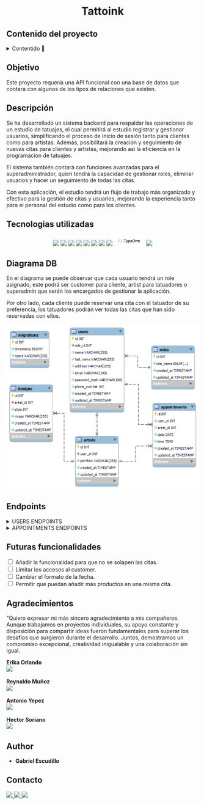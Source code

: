 ###### 

<h1 align="center"> Tattoink </h1>
 

## Contenido del proyecto 

<details>
  <summary>Contentido 📝</summary>
<ol>
  <a href="#"></a></li>
  <li><a href="#objetivos">Objectivos</a></li>
  <li><a href="#descripción">Descripción</a></li> 
  <li><a href="#tecnologíasutilizadas">Tecnologías utilizadas</a></li>
  <li><a href="#diagrama DB ">Diagrama DB</a></li>
  <li><a href="#endpoints">Endpoints</a></li>
  <li><a href="#futuras funcionalidades">Futuras funcionalidades</a></li>
  <li><a href="#acknowledgments">Acknowledgments</a></li>
  <li><a href="#contacto">Contacto</a></li>
</ol>
</details>

## Objetivo

Este proyecto requería una API funcional con una base de datos que contara con algunos de los tipos de relaciones que existen.

## Descripción

Se ha desarrollado un sistema backend para respaldar las operaciones de un estudio de tatuajes, el cual permitirá al estudio registrar y gestionar usuarios, simplificando el proceso de inicio de sesión tanto para clientes como para artistas. Además, posibilitará la creación y seguimiento de nuevas citas para clientes y artistas, mejorando así la eficiencia en la programación de tatuajes.

El sistema también contará con funciones avanzadas para el superadministrador, quien tendrá la capacidad de gestionar roles, eliminar usuarios y hacer un seguimiento de todas las citas. 

Con esta aplicación, el estudio tendrá un flujo de trabajo más organizado y efectivo para la gestión de citas y usuarios, mejorando la experiencia tanto para el personal del estudio como para los clientes.

## Tecnologias utilizadas
<div align="center">

<img src= "https://img.shields.io/badge/typescript-%23007ACC.svg?style=for-the-badge&logo=typescript&logoColor=white"/>
<img src= "https://img.shields.io/badge/mysql-%2300f.svg?style=for-the-badge&logo=mysql&logoColor=white"/>
<img src= "https://img.shields.io/badge/Visual%20Studio%20Code-0078d7.svg?style=for-the-badge&logo=visual-studio-code&logoColor=white"/>
<img src= "https://img.shields.io/badge/git-%23F05033.svg?style=for-the-badge&logo=git&logoColor=white"/>
<img src= "https://img.shields.io/badge/node.js-026E00?style=for-the-badge&logo=node.js&logoColor=white"/>
<img src= "https://img.shields.io/badge/express.js-%23404d59.svg?style=for-the-badge&logo=express&logoColor=%2361DAFB"/>
<img src= "https://img.shields.io/badge/JWT-black?style=for-the-badge&logo=JSON%20web%20tokens"/>
<img src= "https://img.shields.io/badge/NODEMON-%23323330.svg?style=for-the-badge&logo=nodemon&logoColor=%BBDEAD"/>
<img src= "./assets/typeorm.png" style="height: 28px"/>
<img src= "https://img.shields.io/badge/markdown-%23000000.svg?style=for-the-badge&logo=markdown&logoColor=white"/>

 </div>

## Diagrama DB 

En el diagrama se puede observar que cada usuario tendrá un role asignado, este podrá ser customer para cliente, artist para tatuadores o superadmin que serán los encargados de gestionar la aplicación. 

Por otro lado, cada cliente puede reservar una cita con el tatuador de su preferencia, los tatuadores podrán ver todas las citas que han sido reservadas con ellos. 

<div style="text-align: center;">
 <img src= "./assets/diagram.png" style="height: 600"/>
</div>

## Endpoints 
<details>
<summary>USERS ENDPOINTS</summary>

- USERS
    - REGISTER

            POST http://localhost:3000/api/register
        body:
        ``` js
            {
                "name":"Waiter",
                "last_name":"Newis",
                "address":"461 Kim Circle",
                "email":"wnewis2@diigo.com",
                "password_hash":"123456",
                "phone_number":"123456789"
            }
        ```
    - LOGIN

            POST http://localhost:3000/api/login
        body:
        ``` js
            {
                "email": "wnewis2@diigo.com",
                "password": "123456" 
            }
        ```
    - PROFILE

            GET http://localhost:4000/user/:id

        -   Insertamos el ID del user para que nos muestre todos los datos

    - UPDATE

            PATCH http://localhost:3000/api/:id
        body:
        ``` js
            {
                "name": "NewUserNew  ", 
                "password": "NewPrinces1234@",
                "phone_number": "55555559"
            }
        ```
    - GET ALL ARTISTS

            GET http://localhost:3000/api/artists/list
        


</details>
<details>
<summary>APPOINTMENTS ENDPOINTS</summary>

- APPOINTMENTS
    - CREATE

            POST http://localhost:3000/api/appointments/newAppointment
        body:
        ``` js
            {
                "user_id": "1",
                "date": "2024/03/28",
                "time": "14:00"
            }

        ```
    - UPDATE

            PATCH http://localhost:3000/api/appointments/:id
        body:
        ``` js
            {
                "user_id": "1",
                "date": "2024-03-29",
                "time": "14:00"
            }
        ```
    - DELETE

            DELETE http://localhost:3000/api/appointments/:id
        body:
        ``` js
            {
               "id": "6"
            }
        ```
    - GET ALL APPOINTMENTS BY USER

            GET http://localhost:4000/appointment/getAllAppointment?skip=10&page=1
        

    - GET ALL APPOINTMENTS BY WORKER

            GET http://localhost:4000/appointment/getAllArtist?skip=5&page=1
        
    

</details>


## Futuras funcionalidades

<input type="checkbox"> Añadir la funcionalidad para que no se solapen las citas.
<br>
<input type="checkbox"> Limitar los accesos al customer.
<br>
<input type="checkbox"> Cambiar el formato de la fecha.
<br>
<input type="checkbox"> Permitir que puedan añadir más productos en una misma cita. 

  
## Agradecimientos

"Quiero expresar mi más sincero agradecimiento a mis compañeros. Aunque trabajamos en proyectos individuales, su apoyo constante y disposición para compartir ideas fueron fundamentales para superar los desafíos que surgieron durante el desarrollo. Juntos, demostramos un compromiso excepcional, creatividad inigualable y una colaboración sin igual.
 
<strong>Erika Orlando</strong><br>
<a href="https://github.com/AkireOrl">
<img src="https://img.shields.io/badge/github-24292F?style=for-the-badge&logo=github&logoColor=red" style="margin-right: 60px;" />
</a>
  
<strong>Reynaldo Muñoz</strong><br>
<a href="https://github.com/ReynaldoMunozF">
<img src="https://img.shields.io/badge/github-24292F?style=for-the-badge&logo=github&logoColor=white" style="margin-right: 0px;" />
</a> 

<strong>Antonio Yepez</strong><br>
<a href="https://github.com/kxlde">
<img src="https://img.shields.io/badge/github-24292F?style=for-the-badge&logo=github&logoColor=white" style="margin-right: 0px;" />
</a> 

<strong>Hector Soriano</strong><br>
<a href="https://github.com/HSoriano99">
<img src="https://img.shields.io/badge/github-24292F?style=for-the-badge&logo=github&logoColor=white" style="margin-right: 0px;" />
</a> 
  
## Author

- **Gabriel Escudillo**

## Contacto   
<a href = "gabrielescudillo@gmail.com"  target="_blank">
<img src="https://img.shields.io/badge/Gmail-C6362C?style=for-the-badge&logo=gmail&logoColor=white" target="_blank">
</a>
<a href="https://github.com/GabrielEscudillo"  target="_blank">
    <img src= "https://img.shields.io/badge/GitHub-100000?style=for-the-badge&logo=github&logoColor=white"  target="_blank"/>
</a>  
<a href="https://www.linkedin.com/in/gabriel-escudillo-b8b436134/" target="_blank">
<img src="https://img.shields.io/badge/-LinkedIn-%230077B5?style=for-the-badge&logo=linkedin&logoColor=white" target="_blank" >
</a> 

 